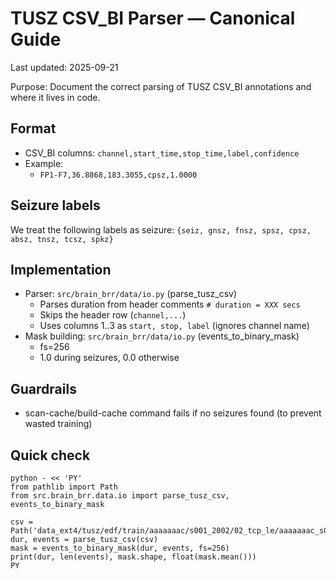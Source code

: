 # TUSZ CSV_BI Parser — Canonical Guide

Last updated: 2025-09-21

Purpose: Document the correct parsing of TUSZ CSV_BI annotations and where it lives in code.

## Format

- CSV_BI columns: `channel,start_time,stop_time,label,confidence`
- Example:
  - `FP1-F7,36.8868,183.3055,cpsz,1.0000`

## Seizure labels

We treat the following labels as seizure: `{seiz, gnsz, fnsz, spsz, cpsz, absz, tnsz, tcsz, spkz}`

## Implementation

- Parser: `src/brain_brr/data/io.py` (parse_tusz_csv)
  - Parses duration from header comments `# duration = XXX secs`
  - Skips the header row (`channel,...`)
  - Uses columns 1..3 as `start, stop, label` (ignores channel name)
- Mask building: `src/brain_brr/data/io.py` (events_to_binary_mask)
  - fs=256
  - 1.0 during seizures, 0.0 otherwise

## Guardrails

- scan-cache/build-cache command fails if no seizures found (to prevent wasted training)

## Quick check

```
python - << 'PY'
from pathlib import Path
from src.brain_brr.data.io import parse_tusz_csv, events_to_binary_mask

csv = Path('data_ext4/tusz/edf/train/aaaaaaac/s001_2002/02_tcp_le/aaaaaaac_s001_t000.csv')
dur, events = parse_tusz_csv(csv)
mask = events_to_binary_mask(dur, events, fs=256)
print(dur, len(events), mask.shape, float(mask.mean()))
PY
```


